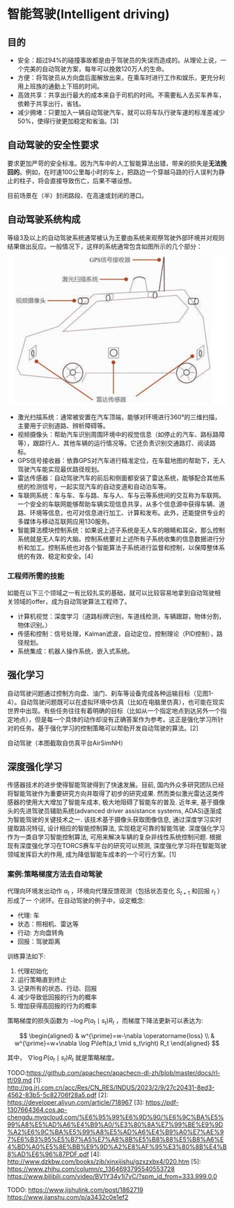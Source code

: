 

<!--
 * @version:
 * @Author:  StevenJokess（蔡舒起） https://github.com/StevenJokess
 * @Date: 2023-03-23 23:05:23
 * @LastEditors:  StevenJokess（蔡舒起） https://github.com/StevenJokess
 * @LastEditTime: 2023-05-17 00:25:48
 * @Description:
 * @Help me: 如有帮助，请赞助，失业3年了。![支付宝收款码](https://github.com/StevenJokess/d2rl/blob/master/img/%E6%94%B6.jpg)
 * @TODO::
 * @Reference:
-->
# 智能驾驶(Intelligent driving)

## 目的

- 安全：超过94%的碰撞事故都是由于驾驶员的失误而造成的。从理论上说，一个完美的自动驾驶方案，每年可以挽救120万人的生命。
- 方便：将驾驶员从方向盘后面解放出来，在乘车时进行工作和娱乐，更充分利用上班族的通勤上下班的时间。
- 高效共享：共享出行最大的成本来自于司机的时间。不需要私人去买车养车，依赖于共享出行，省钱。
- 减少拥堵：只要加入一辆自动驾驶汽车，就可以将车队行驶车速的标准差减少50%，使得行驶更加稳定和省油。[3]

## 自动驾驶的安全性要求

要求更加严苛的安全标准。因为汽车中的人工智能算法出错，带来的损失是**无法挽回的**。例如，在时速100公里每小时的车上，把路边一个穿越马路的行人误判为静止的柱子，将会直接导致伤亡，后果不堪设想。

目前场景在（半）封闭路段、在高速或封闭的港口。

## 自动驾驶系统构成

等级3及以上的自动驾驶系统通常被认为王要由系统来观祭驾驶外部环境并对观则结果做出反应。一般情况下，这样的系统通常包含如图所示的几个部分：

![自动驾驶系统示意图](../../img/auto_driving_car_part.png)

- 激光扫描系统：通常被安置在汽车顶端，能够对环境进行360°的三维扫描，主要用于识别道路、辨析障碍等。
- 视频摄像头：帮助汽车识别周围环境中的视觉信息（如停止的汽车、路标路障等），跟踪行人、其他车辆的运行情况等。它还负责识别交通路灯、阅读路标。
- GPS信号接收器：依靠GPS对汽车进行精准定位，在车载地图的帮助下，无人驾驶汽车能实现最优路径规划。
- 雷达传感器：自动驾驶汽车的前后和侧面都安装了雷达系统，能够配合其他系统的检测信号，一起实现汽车的自动变道和自动泊车等。
- 车联网系统：车与车、车与路、车与人、车与云等系统间的交互称为车联网。一个安全的车联网能够帮助车辆实现信息共享，从多个信息源中获得车辆、道路、环境等信息，也可对信息进行加工、计算和发布。此外，还能提供专业的多媒体与移动互联网应用130服务。
- 智能算法模块控制系统：如果说上述子系统是无人车的眼睛和耳朵，那么控制系统就是无人车的大脑。控制系统要对上述所有子系统收集的信息数据进行分析和加工。控制系统也对各个智能算法子系统进行监督和控制，以保障整体系统的有效、稳定和安全。[4]

### 工程师所需的技能

如能在以下三个领域之一有比较扎实的基础，就可以比较容易地拿到自动驾驶相
关领域的offer，成为自动驾驶算法工程师了。

- 计算机视觉：深度学习（道路标牌识别，车道线检测，车辆跟踪，物体分割，物体识别。）
- 传感和控制：信号处理，Kalman滤波，自动定位，控制理论（PID控制），路径规划。
- 系统集成：机器人操作系统，嵌入式系统。


## 强化学习

自动驾驶问题通过控制方向盘、油门、刹车等设备完成各种运输目标（见图1-4）。自动驾驶问题既可以在虚拟环境中仿真（比如在电脑里仿真），也可能在现实世界中出现。有些任务往往有着明确的目标（比如从一个指定地点到达另外一个指定地点），但是每一个具体的动作却没有正确答案作为参考。这正是强化学习所针对的任务。基于强化学习的控制策略可以帮助开发自动驾驶的算法。[2]

自动驾驶（本图截取自仿真平台AirSimNH）


## 深度强化学习

传感器技术的进步使得智能驾驶得到了快速发展。目前, 国内外众多研究团队已经将智能驾驶作为重要研究方向并取得了初步的研究成果. 然而类似激光雷达这类传感器的使用大大增加了智能车成本, 极大地阻碍了智能车的普及. 近年来, 基于摄像头的先进驾驶员辅助系统(advanced driver assistance systems, ADAS)逐渐成为智能驾驶的关键技术之一. 该技术基于摄像头获取图像信息, 通过深度学习实时提取路况特征, 设计相应的智能控制算法, 实现稳定可靠的智能驾驶. 深度强化学习作为一类自学习智能控制算法, 可用来解决车辆的复杂非线性系统控制问题. 根据现有深度强化学习在TORCS赛车平台的研究可以预测, 深度强化学习将在智能驾驶领域发挥巨大的作用, 成为降低智能车成本的一个可行方案。[1]

### 案例:策略梯度方法去自动驾驶

代理向环境发出动作 $a_t$ ，环境向代理反馈观测（包括状态变化 $S_{t+1}$ 和回报 $r_t$ ）形成了一 个闭环。在自动驾驶的例子中，设定概念:

- 代理: 车
- 状态：照相机、雷达等
- 行动: 方向盘转角
- 回报：驾驶距离

训练算法如下:

1. 代理初始化
2. 运行策略直到终止
3. 记录所有的状态、行动、回报
4. 减少导致低回报的行为的概率
5. 增加获得高回报的行为的概率

策略梯度的损失函数为 $-\log P\left(a_t \mid s_t\right) R_t$ ，而梯度下降法更新可以表达为:

$$
\begin{aligned}
& w^{\prime}=w-\nabla \operatorname{loss} \\
& w^{\prime}=w+\nabla \log P\left(a_t \mid s_t\right) R_t
\end{aligned}
$$

其中， $\nabla \log P\left(a_t \mid s_t\right) R_t$ 就是策略梯度。


TODO:https://github.com/apachecn/apachecn-dl-zh/blob/master/docs/rl-tf/09.md
[1]: http://pg.jrj.com.cn/acc/Res/CN_RES/INDUS/2023/2/9/27c20431-8ed3-4562-83b5-5c82706f28a5.pdf
[2]: https://developer.aliyun.com/article/718967
[3]: https://pdf-1307664364.cos.ap-chengdu.myqcloud.com/%E6%95%99%E6%9D%90/%E6%9C%BA%E5%99%A8%E5%AD%A6%E4%B9%A0/%E3%80%8A%E7%99%BE%E9%9D%A2%E6%9C%BA%E5%99%A8%E5%AD%A6%E4%B9%A0%E7%AE%97%E6%B3%95%E5%B7%A5%E7%A8%8B%E5%B8%88%E5%B8%A6%E4%BD%A0%E5%8E%BB%E9%9D%A2%E8%AF%95%E3%80%8B%E4%B8%AD%E6%96%87PDF.pdf
[4]: http://www.dzkbw.com/books/zjb/xinxijishu/gzxzxbx4/020.htm
[5]: https://www.zhihu.com/column/c_1364693795540553728
https://www.bilibili.com/video/BV1Y34y1i7vC/?spm_id_from=333.999.0.0

TODO:
https://www.jishulink.com/post/1862719
https://www.jianshu.com/p/a3432c0e1ef2

